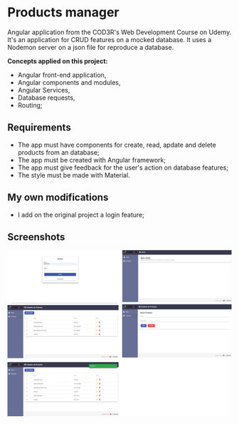 # Products manager
Angular application from the COD3R's Web Development Course on Udemy.
It's an application for CRUD features on a mocked database. It uses a Nodemon server on a json file for reproduce a database.

**Concepts applied on this project:** 
- Angular front-end application, 
- Angular components and modules, 
- Angular Services, 
- Database requests, 
- Routing; 

## Requirements
- The app must have components for create, read, apdate and delete products from an database;
- The app must be created with Angular framework;
- The app must give feedback for the user's action on database features;
- The style must be made with Material.

## My own modifications
- I add on the original project a login feature;

## Screenshots

![Screenshots of application](https://github.com/ze-nto/crud-produtos-angular/blob/master/screens.png)
